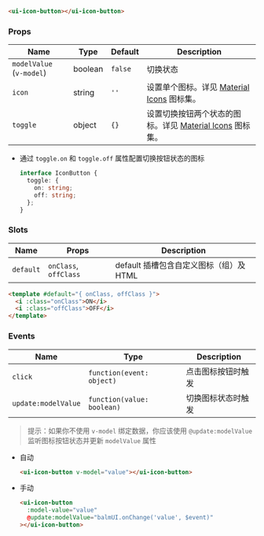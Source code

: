 ```html
<ui-icon-button></ui-icon-button>
```

### Props

| Name                     | Type    | Default | Description                                                        |
| ------------------------ | ------- | ------- | ------------------------------------------------------------------ |
| `modelValue` (`v-model`) | boolean | `false` | 切换状态                                                           |
| `icon`                   | string  | `''`    | 设置单个图标。详见 [Material Icons](/icons) 图标集。               |
| `toggle`                 | object  | `{}`    | 设置切换按钮两个状态的图标。详见 [Material Icons](/icons) 图标集。 |

- 通过 `toggle.on` 和 `toggle.off` 属性配置切换按钮状态的图标

  ```ts
  interface IconButton {
    toggle: {
      on: string;
      off: string;
    };
  }
  ```

### Slots

| Name      | Props                 | Description                             |
| --------- | --------------------- | --------------------------------------- |
| `default` | `onClass`, `offClass` | default 插槽包含自定义图标（组）及 HTML |

```html
<template #default="{ onClass, offClass }">
  <i :class="onClass">ON</i>
  <i :class="offClass">OFF</i>
</template>
```

### Events

| Name                | Type                       | Description        |
| ------------------- | -------------------------- | ------------------ |
| `click`             | `function(event: object)`  | 点击图标按钮时触发 |
| `update:modelValue` | `function(value: boolean)` | 切换图标状态时触发 |

> 提示：如果你不使用 `v-model` 绑定数据，你应该使用 `@update:modelValue` 监听图标按钮状态并更新 `modelValue` 属性

- 自动

  ```html
  <ui-icon-button v-model="value"></ui-icon-button>
  ```

- 手动

  ```html
  <ui-icon-button
    :model-value="value"
    @update:modelValue="balmUI.onChange('value', $event)"
  ></ui-icon-button>
  ```
